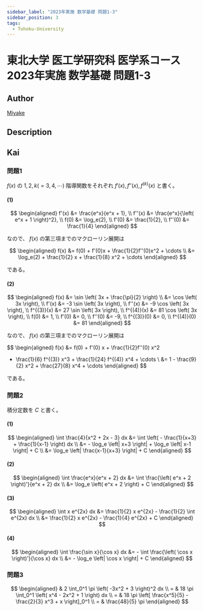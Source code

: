 ```yaml
---
sidebar_label: "2023年実施 数学基礎 問題1-3"
sidebar_position: 3
tags:
  - Tohoku-University
---
```

# 東北大学 医工学研究科 医学系コース 2023年実施 数学基礎 問題1-3

## **Author**
[Miyake](https://miyake.github.io/exams/index.html)

## **Description**

## **Kai**
### 問題1
$f(x)$ の $1, 2, k (=3,4,\cdots)$ 階導関数をそれぞれ
$f'(x), f''(x), f^{(k)}(x)$ と書く。

#### (1)

$$
\begin{aligned}
f'(x) &= \frac{e^x}{e^x + 1},
\\
f''(x) &= \frac{e^x}{\left( e^x + 1 \right)^2},
\\
f(0) &= \log_e(2),
\\
f'(0) &= \frac{1}{2},
\\
f''(0) &= \frac{1}{4}
\end{aligned}
$$

なので、 $f(x)$ の第三項までのマクローリン展開は

$$
\begin{aligned}
f(x)
&= f(0) + f'(0)x + \frac{1}{2}f''(0)x^2 + \cdots
\\
&= \log_e(2) + \frac{1}{2} x + \frac{1}{8} x^2 + \cdots
\end{aligned}
$$

である。

#### (2)

$$
\begin{aligned}
f(x) &= \sin \left( 3x + \frac{\pi}{2} \right)
\\
&= \cos \left( 3x \right),
\\
f'(x) &= -3 \sin \left( 3x \right),
\\
f''(x) &= -9 \cos \left( 3x \right),
\\
f^{(3)}(x) &= 27 \sin \left( 3x \right),
\\
f^{(4)}(x) &= 81 \cos \left( 3x \right),
\\
f(0) &= 1,
\\
f'(0) &= 0,
\\
f''(0) &= -9,
\\
f^{(3)}(0) &= 0,
\\
f^{(4)}(0) &= 81
\end{aligned}
$$

なので、 $f(x)$ の第三項までのマクローリン展開は

$$
\begin{aligned}
f(x)
&= f(0) + f'(0) x + \frac{1}{2}f''(0) x^2
+ \frac{1}{6} f^{(3)} x^3 + \frac{1}{24} f^{(4)} x^4 + \cdots
\\
&= 1 - \frac{9}{2} x^2 + \frac{27}{8} x^4 + \cdots
\end{aligned}
$$

である。

### 問題2
積分定数を $C$ と書く。

#### (1)

$$
\begin{aligned}
\int \frac{4}{x^2 + 2x - 3} dx
&= \int \left( - \frac{1}{x+3} + \frac{1}{x-1} \right) dx
\\
&= - \log_e \left| x+3 \right| + \log_e \left| x-1 \right| + C
\\
&= \log_e \left| \frac{x-1}{x+3} \right| + C
\end{aligned}
$$

#### (2)

$$
\begin{aligned}
\int \frac{e^x}{e^x + 2} dx
&= \int \frac{\left( e^x + 2 \right)'}{e^x + 2} dx
\\
&= \log_e \left( e^x + 2 \right) + C
\end{aligned}
$$

#### (3)

$$
\begin{aligned}
\int x e^{2x} dx
&= \frac{1}{2} x e^{2x} - \frac{1}{2} \int e^{2x} dx
\\
&= \frac{1}{2} x e^{2x} - \frac{1}{4} e^{2x} + C
\end{aligned}
$$

#### (4)

$$
\begin{aligned}
\int \frac{\sin x}{\cos x} dx
&= - \int \frac{\left( \cos x \right)'}{\cos x} dx
\\
&= - \log_e \left| \cos x \right| + C
\end{aligned}
$$

### 問題3

$$
\begin{aligned}
& 2 \int_0^1 \pi \left( -3x^2 + 3 \right)^2 dx
\\
= & 18 \pi \int_0^1 \left( x^4 - 2x^2 + 1 \right) dx
\\
= & 18 \pi \left[ \frac{x^5}{5} - \frac{2}{3} x^3 + x \right]_0^1
\\
= & \frac{48}{5} \pi
\end{aligned}
$$